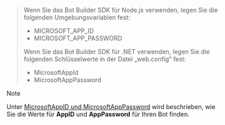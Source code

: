 > Wenn Sie das Bot Builder SDK für Node.js verwenden, legen Sie die folgenden Umgebungsvariablen fest:
> <ul><li>MICROSOFT_APP_ID</li><li>MICROSOFT_APP_PASSWORD</li></ul>
> Wenn Sie das Bot Builder SDK für .NET verwenden, legen Sie die folgenden Schlüsselwerte in der Datei „web.config“ fest:
> <ul><li>MicrosoftAppId</li><li>MicrosoftAppPassword</li></ul>

> [!NOTE]
> Unter [MicrosoftAppID und MicrosoftAppPassword](~/bot-service-manage-overview.md#microsoftappid-and-microsoftapppassword) wird beschrieben, wie Sie die Werte für **AppID** und **AppPassword** für Ihren Bot finden.